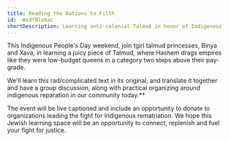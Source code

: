 ```yaml
---
title: Reading the Nations to Filth
id: -WsdfNlohac
shortDescription: Learning anti-colonial Talmud in honor of Indigenous People's Day
---
```



This Indigenous People's Day weekend, join tgirl talmud princesses, Binya and Xava, in learning a juicy piece of Talmud, where Hashem drags empires like they were low-budget queens in a category two steps above their pay-grade.

We'll learn this rad/complicated text in its original, and translate it together and have a group discussion, along with practical organizing around indigenous reparation in our community today.\*\*

The event will be live captioned and include an opportunity to donate to organizations leading the fight for Indigenous rematriation. We hope this Jewish learning space will be an opportunity to connect, replenish and fuel your fight for justice.

